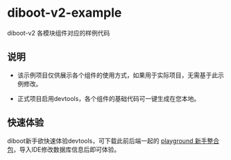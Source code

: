 # diboot-v2-example
diboot-v2 各模块组件对应的样例代码

## 说明
* 该示例项目仅供展示各个组件的使用方式，如果用于实际项目，无需基于此示例修改。

* 正式项目启用devtools，各个组件的基础代码可一键生成在您本地。

## 快速体验
diboot新手欲快速体验devtools，可下载此前后端一起的 [playground 新手整合包](playground.zip)，导入IDE修改数据库信息后即可体验。
